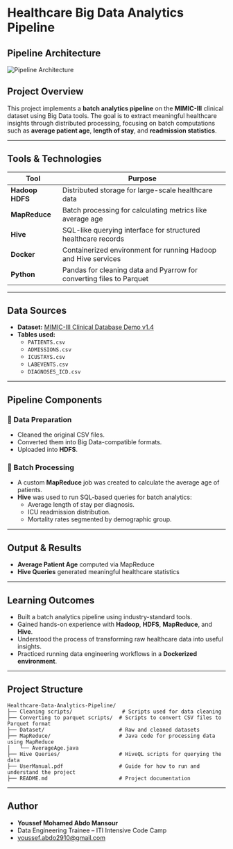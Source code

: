 #  Healthcare Big Data Analytics Pipeline

##  Pipeline Architecture
![Pipeline Architecture](Pipeline_Architecture.png)

##  Project Overview  
This project implements a **batch analytics pipeline** on the **MIMIC-III** clinical dataset using Big Data tools. The goal is to extract meaningful healthcare insights through distributed processing, focusing on batch computations such as **average patient age**, **length of stay**, and **readmission statistics**.

---

##  Tools & Technologies  

| Tool           | Purpose                                                        |
|----------------|----------------------------------------------------------------|
| **Hadoop HDFS** | Distributed storage for large-scale healthcare data            |
| **MapReduce**   | Batch processing for calculating metrics like average age      |
| **Hive**        | SQL-like querying interface for structured healthcare records  |
| **Docker**      | Containerized environment for running Hadoop and Hive services |
| **Python**      | Pandas for cleaning data and Pyarrow for converting files to Parquet |

---

##  Data Sources  

- **Dataset:** [MIMIC-III Clinical Database Demo v1.4](https://physionet.org/content/mimiciii-demo/1.4/)
- **Tables used:**
  - `PATIENTS.csv`
  - `ADMISSIONS.csv`
  - `ICUSTAYS.csv`
  - `LABEVENTS.csv`
  - `DIAGNOSES_ICD.csv`

---

##  Pipeline Components  

### 🔹 Data Preparation  
- Cleaned the original CSV files.
- Converted them into Big Data-compatible formats.
- Uploaded into **HDFS**.

### 🔹 Batch Processing  
- A custom **MapReduce** job was created to calculate the average age of patients.
- **Hive** was used to run SQL-based queries for batch analytics:
  - Average length of stay per diagnosis.
  - ICU readmission distribution.
  - Mortality rates segmented by demographic group.

---

##  Output & Results  

-  **Average Patient Age** computed via MapReduce
-  **Hive Queries** generated meaningful healthcare statistics

---

##  Learning Outcomes  

- Built a batch analytics pipeline using industry-standard tools.
- Gained hands-on experience with **Hadoop**, **HDFS**, **MapReduce**, and **Hive**.
- Understood the process of transforming raw healthcare data into useful insights.
- Practiced running data engineering workflows in a **Dockerized environment**.

---

##  Project Structure  

```
Healthcare-Data-Analytics-Pipeline/
├── Cleaning scripts/                # Scripts used for data cleaning
├── Converting to parquet scripts/  # Scripts to convert CSV files to Parquet format
├── Dataset/                        # Raw and cleaned datasets
├── MapReduce/                      # Java code for processing data using MapReduce
│   └── AverageAge.java
├── Hive Queries/                   # HiveQL scripts for querying the data
├── UserManual.pdf                  # Guide for how to run and understand the project
├── README.md                       # Project documentation

```

---

##  Author  

- **Youssef Mohamed Abdo Mansour**  
- Data Engineering Trainee – ITI Intensive Code Camp
- youssef.abdo2910@gmail.com
